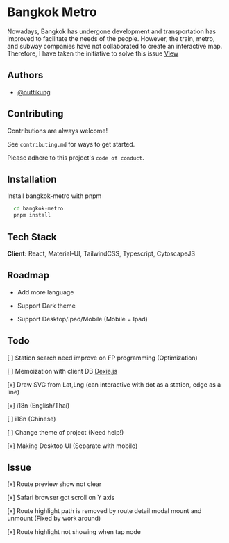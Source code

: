 # Bangkok Metro

Nowadays, Bangkok has undergone development and transportation has improved to facilitate the needs of the people. However, the train, metro, and subway companies have not collaborated to create an interactive map. Therefore, I have taken the initiative to solve this issue [View](https://nuttikung.github.io/bangkok-metro)

## Authors

- [@nuttikung](https://github.com/nuttikung)

## Contributing

Contributions are always welcome!

See `contributing.md` for ways to get started.

Please adhere to this project's `code of conduct`.

## Installation

Install bangkok-metro with pnpm

```bash
  cd bangkok-metro
  pnpm install
```

## Tech Stack

**Client:** React, Material-UI, TailwindCSS, Typescript, CytoscapeJS

## Roadmap

- Add more language

- Support Dark theme

- Support Desktop/Ipad/Mobile (Mobile = Ipad)

## Todo

[ ] Station search need improve on FP programming (Optimization)

[ ] Memoization with client DB [Dexie.js](https://dexie.org)

[x] Draw SVG from Lat,Lng (can interactive with dot as a station, edge as a line)

[x] i18n (English/Thai)

[ ] i18n (Chinese)

[ ] Change theme of project (Need help!)

[x] Making Desktop UI (Separate with mobile)

## Issue

[x] Route preview show not clear

[x] Safari browser got scroll on Y axis

[x] Route highlight path is removed by route detail modal mount and unmount (Fixed by work around)

[x] Route highlight not showing when tap node
